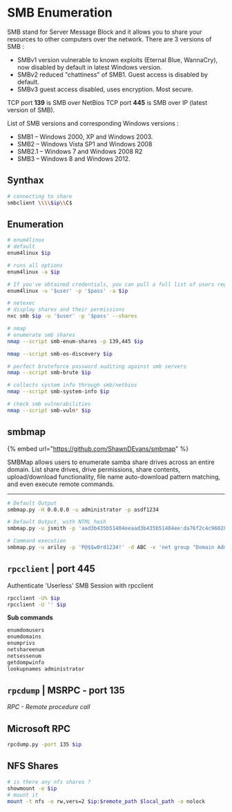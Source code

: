 # SMB Enumeration

SMB stand for Server Message Block and it allows you to share your resources to other computers over the network. There are 3 versions of SMB :

* SMBv1 version vulnerable to known exploits (Eternal Blue, WannaCry), now disabled by default in latest Windows version.
* SMBv2 reduced "chattiness" of SMB1. Guest access is disabled by default.
* SMBv3 guest access disabled, uses encryption. Most secure.

TCP port **139** is SMB over NetBios TCP port **445** is SMB over IP (latest version of SMB).

List of SMB versions and corresponding Windows versions :

* SMB1 – Windows 2000, XP and Windows 2003.
* SMB2 – Windows Vista SP1 and Windows 2008
* SMB2.1 – Windows 7 and Windows 2008 R2
* SMB3 – Windows 8 and Windows 2012.

## Synthax

```bash
# connecting to share
smbclient \\\\$ip\\C$
```

## Enumeration

```bash
# enum4linux
# default
enum4linux $ip

# runs all options
enum4linux -a $ip

# If you've obtained credentials, you can pull a full list of users regardless of the RestrictAnonymous option
enum4linux -u '$user' -p '$pass' -a $ip

# netexec
# display shares and their permissions
nxc smb $ip -u '$user' -p '$pass' --shares

# nmap
# enumerate smb shares 
nmap --script smb-enum-shares -p 139,445 $ip

nmap --script smb-os-discovery $ip

# perfect bruteforce password auditing against smb servers
nmap --script smb-brute $ip

# collects system info through smb/netbios
nmap --script smb-system-info $ip

# check smb vulnerabilities
nmap --script smb-vuln* $ip
```

## smbmap

{% embed url="https://github.com/ShawnDEvans/smbmap" %}

SMBMap allows users to enumerate samba share drives across an entire domain. List share drives, drive permissions, share contents, upload/download functionality, file name auto-download pattern matching, and even execute remote commands.

***

```bash
# Default Output
smbmap.py -H 0.0.0.0 -u administrator -p asdf1234

# Default Output, with NTML hash
smbmap.py -u jsmith -p 'aad3b435b51404eeaad3b435b51404ee:da76f2c4c96028b7a6111aef4a50a94d' -H 0.0.0.0

# Command execution
smbmap.py -u ariley -p 'P@$$w0rd1234!' -d ABC -x 'net group "Domain Admins" /domain' -H 0.0.0.0
```

## `rpcclient` | port 445

Authenticate 'Userless' SMB Session with rpcclient

```bash
rpcclient -U% $ip
rpcclient -U '' $ip
```

**Sub commands**

```bash
enumdomusers
enumdomains
enumprivs
netshareenum
netsessenum
getdompwinfo
lookupnames administrator
```

## `rpcdump` | MSRPC - port 135

_RPC - Remote procedure call_

## Microsoft RPC

```bash
rpcdump.py -port 135 $ip
```

## NFS Shares

```bash
# is there any nfs shares ?
showmount -e $ip
# mount it
mount -t nfs -o rw,vers=2 $ip:$remote_path $local_path -o nolock
```
